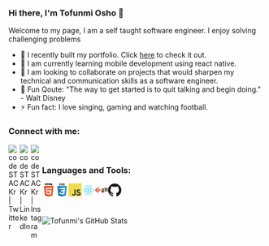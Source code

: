 ### Hi there, I'm Tofunmi Osho 👋


Welcome to my page, I am a self taught software engineer. I enjoy solving challenging problems

- 🔭 I recently built my portfolio. Click [here](https://tofunmiosho.netlify.app/) to check it out.
- 🌱 I am currently learning mobile development using react native.
- 👯 I am looking to collaborate on projects that would sharpen my technical and communication skills as a software engineer.
- 💬 Fun Qoute: "The way to get started is to quit talking and begin doing." - Walt Disney
-  ⚡ Fun fact: I love singing, gaming and watching football.

### Connect with me:

[<img align="left" alt="codeSTACKr | Twitter" width="22px" src="https://cdn.jsdelivr.net/npm/simple-icons@v3/icons/twitter.svg" />][twitter]
[<img align="left" alt="codeSTACKr | LinkedIn" width="22px" src="https://cdn.jsdelivr.net/npm/simple-icons@v3/icons/linkedin.svg" />][linkedin]
[<img align="left" alt="codeSTACKr | Instagram" width="22px" src="https://cdn.jsdelivr.net/npm/simple-icons@v3/icons/instagram.svg" />][instagram]

<br />

### Languages and Tools:

<img align="left" alt="HTML5" width="26px" src="https://raw.githubusercontent.com/github/explore/80688e429a7d4ef2fca1e82350fe8e3517d3494d/topics/html/html.png" />
<img align="left" alt="CSS3" width="26px" src="https://raw.githubusercontent.com/github/explore/80688e429a7d4ef2fca1e82350fe8e3517d3494d/topics/css/css.png" />
<img align="left" alt="JavaScript" width="26px" src="https://raw.githubusercontent.com/github/explore/80688e429a7d4ef2fca1e82350fe8e3517d3494d/topics/javascript/javascript.png" />
<img align="left" alt="React" width="26px" src="https://raw.githubusercontent.com/github/explore/80688e429a7d4ef2fca1e82350fe8e3517d3494d/topics/react/react.png" />
<img align="left" alt="Git" width="26px" src="https://raw.githubusercontent.com/github/explore/80688e429a7d4ef2fca1e82350fe8e3517d3494d/topics/git/git.png" />
<img align="left" alt="GitHub" width="26px" src="https://raw.githubusercontent.com/github/explore/78df643247d429f6cc873026c0622819ad797942/topics/github/github.png" />

<br />
<br />
<br />

![Tofunmi's GitHub Stats](https://github-readme-stats.vercel.app/api?username=hurshore&count_private=true&theme=dark&show_icons=true&&line_height=40)

[twitter]: https://twitter.com/tf_osho
[linkedin]: https://www.linkedin.com/in/tofunmi-osho-6504891b3/
[instagram]: https://instagram.com/tf.osho


